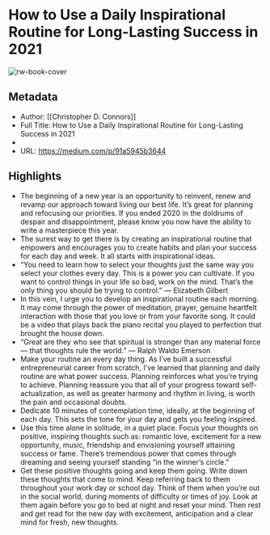 # How to Use a Daily Inspirational Routine for Long-Lasting Success in 2021

![rw-book-cover](https://readwise-assets.s3.amazonaws.com/static/images/article4.6bc1851654a0.png)

## Metadata
- Author: [[Christopher D. Connors]]
- Full Title: How to Use a Daily Inspirational Routine for Long-Lasting Success in 2021
- 
- URL: https://medium.com/p/91a5945b3644

## Highlights
- The beginning of a new year is an opportunity to reinvent, renew and revamp our approach toward living our best life. It’s great for planning and refocusing our priorities. If you ended 2020 in the doldrums of despair and disappointment, please know you now have the ability to write a masterpiece this year.
- The surest way to get there is by creating an inspirational routine that empowers and encourages you to create habits and plan your success for each day and week. It all starts with inspirational ideas.
- “You need to learn how to select your thoughts just the same way you select your clothes every day. This is a power you can cultivate. If you want to control things in your life so bad, work on the mind. That’s the only thing you should be trying to control.” — Elizabeth Gilbert
- In this vein, I urge you to develop an inspirational routine each morning. It may come through the power of meditation, prayer, genuine heartfelt interaction with those that you love or from your favorite song. It could be a video that plays back the piano recital you played to perfection that brought the house down.
- “Great are they who see that spiritual is stronger than any material force — that thoughts rule the world.” — Ralph Waldo Emerson
- Make your routine an every day thing. As I’ve built a successful entrepreneurial career from scratch, I’ve learned that planning and daily routine are what power success. Planning reinforces what you’re trying to achieve. Planning reassure you that all of your progress toward self-actualization, as well as greater harmony and rhythm in living, is worth the pain and occasional doubts.
- Dedicate 10 minutes of contemplation time, ideally, at the beginning of each day. This sets the tone for your day and gets you feeling inspired.
- Use this time alone in solitude, in a quiet place. Focus your thoughts on positive, inspiring thoughts such as: romantic love, excitement for a new opportunity, music, friendship and envisioning yourself attaining success or fame. There’s tremendous power that comes through dreaming and seeing yourself standing “in the winner’s circle.”
- Get these positive thoughts going and keep them going. Write down these thoughts that come to mind. Keep referring back to them throughout your work day or school day. Think of them when you’re out in the social world, during moments of difficulty or times of joy. Look at them again before you go to bed at night and reset your mind. Then rest and get read for the new day with excitement, anticipation and a clear mind for fresh, new thoughts.
